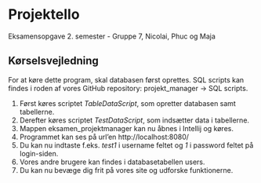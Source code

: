 # Projektello
Eksamensopgave 2. semester - Gruppe 7, Nicolai, Phuc og Maja
## Kørselsvejledning
For at køre dette program, skal databasen først oprettes. SQL scripts kan findes i roden af vores GitHub repository: projekt_manager  → SQL scripts.
1. Først køres scriptet *TableDataScript*, som opretter databasen samt tabellerne.
2. Derefter køres scriptet *TestDataScript*, som indsætter data i tabellerne.
3. Mappen eksamen_projektmanager kan nu åbnes i Intellij og køres. 
4. Programmet kan ses på url’en http://localhost:8080/ 
5. Du kan nu indtaste f.eks. *test1* i username feltet og *1* i password feltet på login-siden.
6. Vores andre brugere kan findes i databasetabellen users. 
7. Du kan nu bevæge dig frit på vores site og udforske funktionerne. 
